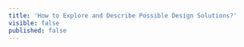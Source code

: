 ```yaml
---
title: 'How to Explore and Describe Possible Design Solutions?'
visible: false
published: false
---
```

